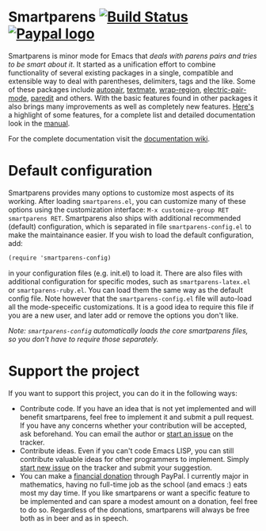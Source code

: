 # Smartparens [![Build Status](https://travis-ci.org/Fuco1/smartparens.png?branch=master)](https://travis-ci.org/Fuco1/smartparens) [![Paypal logo](https://www.paypalobjects.com/en_US/i/btn/btn_donate_LG.gif)](https://www.paypal.com/cgi-bin/webscr?cmd=_s-xclick&hosted_button_id=CEYP5YVHDRX8C)

Smartparens is minor mode for Emacs that *deals with parens pairs and tries to be smart about it*. It started as a unification effort to combine functionality of several existing packages in a single, compatible and extensible way to deal with parentheses, delimiters, tags and the like. Some of these packages include [autopair](https://github.com/capitaomorte/autopair), [textmate](http://code.google.com/p/emacs-textmate/), [wrap-region](https://github.com/rejeep/wrap-region), [electric-pair-mode](http://www.emacswiki.org/emacs/ElectricPair), [paredit](http://emacswiki.org/emacs/ParEdit) and others. With the basic features found in other packages it also brings many improvements as well as completely new features. [Here's][wiki-what] a highlight of some features, for a complete list and detailed documentation look in the [manual][wiki-new].

For the complete documentation visit the [documentation wiki][wiki].

[wiki]: https://github.com/Fuco1/smartparens/wiki
[wiki-what]: https://github.com/Fuco1/smartparens/wiki#wiki-what-is-this-package-about?
[wiki-new]: https://github.com/Fuco1/smartparens/wiki#wiki-information-for-new-users

# Default configuration

Smartparens provides many options to customize most aspects of its working.  After loading `smartparens.el`, you can customize many of these options using the customization interface: `M-x customize-group RET smartparens RET`.  Smartparens also ships with additional recommended (default) configuration, which is separated in file `smartparens-config.el` to make the maintainance easier.  If you wish to load the default configuration, add:

```scheme
(require 'smartparens-config)
```

in your configuration files (e.g. init.el) to load it.  There are also files with additional configuration for specific modes, such as `smartparens-latex.el` or `smartparens-ruby.el`.  You can load them the same way as the default config file.  Note however that the `smartparens-config.el` file will auto-load all the mode-speceific customizations.  It is a good idea to require this file if you are a new user, and later add or remove the options you don't like.

*Note: `smartparens-config` automatically loads the core smartparens files, so you don't have to require those separately.*

# Support the project

If you want to support this project, you can do it in the following ways:

* Contribute code. If you have an idea that is not yet implemented and will benefit smartparens, feel free to implement it and submit a pull request. If you have any concerns whether your contribution will be accepted, ask beforehand. You can email the author or [start an issue](https://github.com/Fuco1/smartparens/issues/new) on the tracker.
* Contribute ideas. Even if you can't code Emacs LISP, you can still contribute valuable ideas for other programmers to implement. Simply [start new issue](https://github.com/Fuco1/smartparens/issues/new) on the tracker and submit your suggestion.
* You can make a [financial donation](https://www.paypal.com/cgi-bin/webscr?cmd=_s-xclick&hosted_button_id=CEYP5YVHDRX8C) through PayPal. I currently major in mathematics, having no full-time job as the school (and emacs :) eats most my day time. If you like smartparens or want a specific feature to be implemented and can spare a modest amount on a donation, feel free to do so. Regardless of the donations, smartparens will always be free both as in beer and as in speech.
